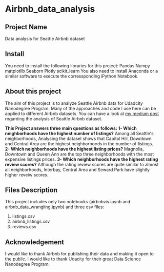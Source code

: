 # Airbnb_data_analysis
## Project Name
Data analysis for Seattle Airbnb dataset
## Install
You need to install the following libraries for this project:
Pandas
Numpy
matplotlib
Seaborn
Plotly
scikit_learn
You also need to install Anaconda or a similar software to execute the corressponding iPython Notebook. 

## About this project
The aim of this project is to analyze Seattle Airbnb data for Udadcity Nanodegree Program. 
Many of the approaches and code I use here can be applied to different Airbnb datasets. 
You can have a look at [my medium post](https://sana-alazwari.medium.com/airbnb-in-seattle-a-data-science-approach-1db5f3e9f360) regarding the analysis of Seattle Airbnb dataset.

**This Project answers three main questions as follows:**
**1- Which neighborhoods have the highest number of listings?**
Among all Seattle's neighborhoods, Analysing the dataset shows that Capitol Hill, Downtown and Central Area are the highest neighborhoods in the number of listings.
**2- Which neighborhoods have the highest listing prices?**
Magnolia, Downtown and Queen Ann are the top three neighborhoods with the most expensive listings prices.
**3- Which neighborhoods have the highest rating review scores?**
Although the rating review scores are quite similar to almost all neighborhoods, Interbay, Central Area and Seward Park have slightly higher reveiw scores. 

## Files Description
This project includes only two notebooks (airbnbvis.ipynb and airbnb_data_wrangling.ipynb) and three csv files:
1. listings.csv
1. airbnb_listings.csv
1. reviews.csv


## Acknowledgement
I would like to thank Airbnb for publishing their data and making it open to the public. I would like to thank Udacity for their great Data Science Nanodegree Program. 
